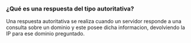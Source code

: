 ### ¿Qué es una respuesta del tipo autoritativa?

Una respuesta autoritativa se realiza cuando un servidor responde a una consulta sobre un dominio y este posee dicha informacion, devolviendo la IP para ese dominio preguntado.